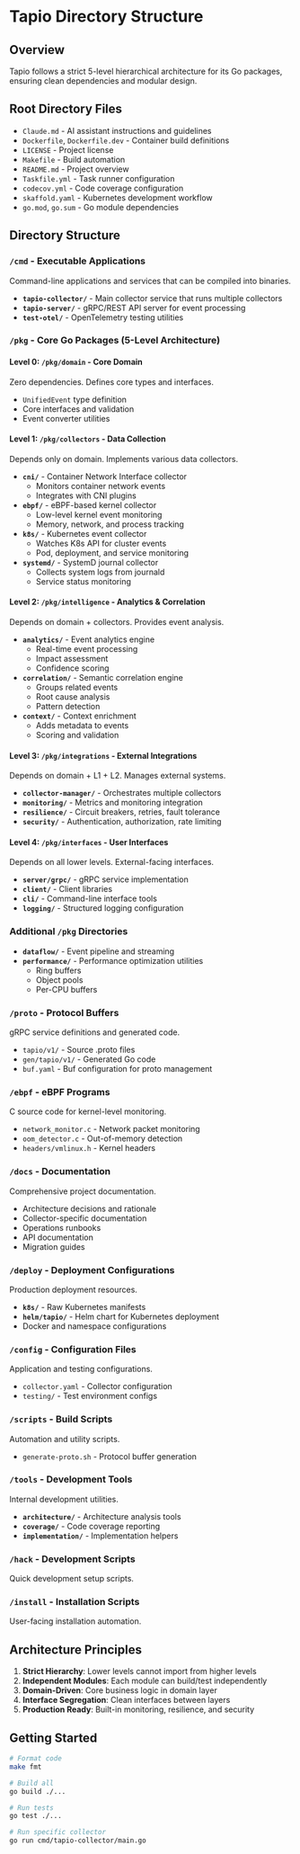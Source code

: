 # Tapio Directory Structure

## Overview
Tapio follows a strict 5-level hierarchical architecture for its Go packages, ensuring clean dependencies and modular design.

## Root Directory Files
- `Claude.md` - AI assistant instructions and guidelines
- `Dockerfile`, `Dockerfile.dev` - Container build definitions
- `LICENSE` - Project license
- `Makefile` - Build automation
- `README.md` - Project overview
- `Taskfile.yml` - Task runner configuration
- `codecov.yml` - Code coverage configuration
- `skaffold.yaml` - Kubernetes development workflow
- `go.mod`, `go.sum` - Go module dependencies

## Directory Structure

### `/cmd` - Executable Applications
Command-line applications and services that can be compiled into binaries.

- **`tapio-collector/`** - Main collector service that runs multiple collectors
- **`tapio-server/`** - gRPC/REST API server for event processing
- **`test-otel/`** - OpenTelemetry testing utilities

### `/pkg` - Core Go Packages (5-Level Architecture)

#### Level 0: `/pkg/domain` - Core Domain
Zero dependencies. Defines core types and interfaces.
- `UnifiedEvent` type definition
- Core interfaces and validation
- Event converter utilities

#### Level 1: `/pkg/collectors` - Data Collection
Depends only on domain. Implements various data collectors.

- **`cni/`** - Container Network Interface collector
  - Monitors container network events
  - Integrates with CNI plugins
- **`ebpf/`** - eBPF-based kernel collector
  - Low-level kernel event monitoring
  - Memory, network, and process tracking
- **`k8s/`** - Kubernetes event collector
  - Watches K8s API for cluster events
  - Pod, deployment, and service monitoring
- **`systemd/`** - SystemD journal collector
  - Collects system logs from journald
  - Service status monitoring

#### Level 2: `/pkg/intelligence` - Analytics & Correlation
Depends on domain + collectors. Provides event analysis.

- **`analytics/`** - Event analytics engine
  - Real-time event processing
  - Impact assessment
  - Confidence scoring
- **`correlation/`** - Semantic correlation engine
  - Groups related events
  - Root cause analysis
  - Pattern detection
- **`context/`** - Context enrichment
  - Adds metadata to events
  - Scoring and validation

#### Level 3: `/pkg/integrations` - External Integrations
Depends on domain + L1 + L2. Manages external systems.

- **`collector-manager/`** - Orchestrates multiple collectors
- **`monitoring/`** - Metrics and monitoring integration
- **`resilience/`** - Circuit breakers, retries, fault tolerance
- **`security/`** - Authentication, authorization, rate limiting

#### Level 4: `/pkg/interfaces` - User Interfaces
Depends on all lower levels. External-facing interfaces.

- **`server/grpc/`** - gRPC service implementation
- **`client/`** - Client libraries
- **`cli/`** - Command-line interface tools
- **`logging/`** - Structured logging configuration

### Additional `/pkg` Directories

- **`dataflow/`** - Event pipeline and streaming
- **`performance/`** - Performance optimization utilities
  - Ring buffers
  - Object pools
  - Per-CPU buffers

### `/proto` - Protocol Buffers
gRPC service definitions and generated code.

- `tapio/v1/` - Source .proto files
- `gen/tapio/v1/` - Generated Go code
- `buf.yaml` - Buf configuration for proto management

### `/ebpf` - eBPF Programs
C source code for kernel-level monitoring.

- `network_monitor.c` - Network packet monitoring
- `oom_detector.c` - Out-of-memory detection
- `headers/vmlinux.h` - Kernel headers

### `/docs` - Documentation
Comprehensive project documentation.

- Architecture decisions and rationale
- Collector-specific documentation
- Operations runbooks
- API documentation
- Migration guides

### `/deploy` - Deployment Configurations
Production deployment resources.

- **`k8s/`** - Raw Kubernetes manifests
- **`helm/tapio/`** - Helm chart for Kubernetes deployment
- Docker and namespace configurations

### `/config` - Configuration Files
Application and testing configurations.

- `collector.yaml` - Collector configuration
- `testing/` - Test environment configs

### `/scripts` - Build Scripts
Automation and utility scripts.

- `generate-proto.sh` - Protocol buffer generation

### `/tools` - Development Tools
Internal development utilities.

- **`architecture/`** - Architecture analysis tools
- **`coverage/`** - Code coverage reporting
- **`implementation/`** - Implementation helpers

### `/hack` - Development Scripts
Quick development setup scripts.

### `/install` - Installation Scripts
User-facing installation automation.

## Architecture Principles

1. **Strict Hierarchy**: Lower levels cannot import from higher levels
2. **Independent Modules**: Each module can build/test independently
3. **Domain-Driven**: Core business logic in domain layer
4. **Interface Segregation**: Clean interfaces between layers
5. **Production Ready**: Built-in monitoring, resilience, and security

## Getting Started

```bash
# Format code
make fmt

# Build all
go build ./...

# Run tests
go test ./...

# Run specific collector
go run cmd/tapio-collector/main.go
```